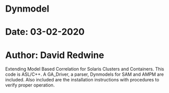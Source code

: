 # Dynmodel
# Date:  03-02-2020
# Author: David Redwine
Extending Model Based Correlation for Solaris Clusters and Containers.
This code is ASL/C++.
A GA_Driver, a parser, Dynmodels for SAM and AMPM are included.
Also included are the installation instructions with procedures to verify proper operation.

